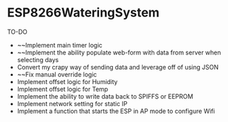 # ESP8266WateringSystem
 
TO-DO
* ~~Implement main timer logic
* ~~Implement the ability populate web-form with data from server when selecting days
* Convert my crapy way of sending data and leverage off of using JSON
* ~~Fix manual override logic
* Implement offset logic for Humidity
* Implement offset logic for Temp
* Implement the ability to write data back to SPIFFS or EEPROM
* Implement network setting for static IP
* Implement a function that starts the ESP in AP mode to configure Wifi
